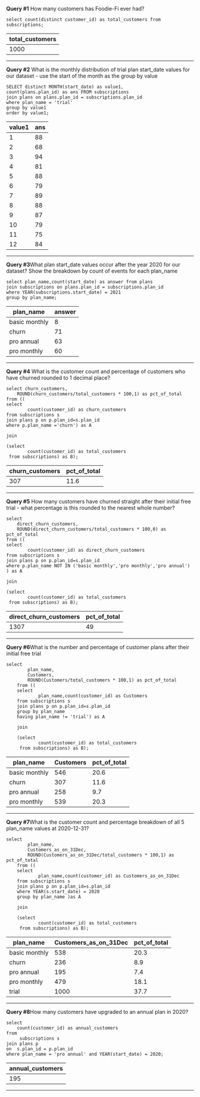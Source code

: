 **Query #1** How many customers has Foodie-Fi ever had?

    select count(distinct customer_id) as total_customers from subscriptions;

| total_customers |
| --------------- |
| 1000            |

---


**Query #2** What is the monthly distribution of trial plan start_date values for our dataset - use the start of the month as the group by value

    SELECT distinct MONTH(start_date) as value1,
    count(plans.plan_id) as ans FROM subscriptions 
    join plans on plans.plan_id = subscriptions.plan_id
    where plan_name = 'trial'
    group by value1
    order by value1;

| value1 | ans |
| ------ | --- |
| 1      | 88  |
| 2      | 68  |
| 3      | 94  |
| 4      | 81  |
| 5      | 88  |
| 6      | 79  |
| 7      | 89  |
| 8      | 88  |
| 9      | 87  |
| 10     | 79  |
| 11     | 75  |
| 12     | 84  |

---


**Query #3**What plan start_date values occur after the year 2020 for our dataset? Show the breakdown by count of events for each plan_name

    select plan_name,count(start_date) as answer from plans
    join subscriptions on plans.plan_id = subscriptions.plan_id
    where YEAR(subscriptions.start_date) = 2021
    group by plan_name;

| plan_name     | answer |
| ------------- | ------ |
| basic monthly | 8      |
| churn         | 71     |
| pro annual    | 63     |
| pro monthly   | 60     |

---


**Query #4** What is the customer count and percentage of customers who have churned rounded to 1 decimal place?

    select churn_customers,
    	ROUND(churn_customers/total_customers * 100,1) as pct_of_total
    from ((
    select
    		count(customer_id) as churn_customers
    from subscriptions s
    join plans p on p.plan_id=s.plan_id 
    where p.plan_name ='churn') as A
      
    join
    
    (select 
     		count(customer_id) as total_customers 
     from subscriptions) as B);

| churn_customers | pct_of_total |
| --------------- | ------------ |
| 307             | 11.6         |

---


**Query #5** How many customers have churned straight after their initial free trial - what percentage is this rounded to the nearest whole number?

    select
    	direct_churn_customers,
    	ROUND(direct_churn_customers/total_customers * 100,0) as pct_of_total
    from ((
    select
    		count(customer_id) as direct_churn_customers
    from subscriptions s
    join plans p on p.plan_id=s.plan_id 
    where p.plan_name NOT IN ('basic monthly','pro monthly','pro annual') ) as A
      
    join
    
    (select 
     		count(customer_id) as total_customers 
     from subscriptions) as B);

| direct_churn_customers | pct_of_total |
| ---------------------- | ------------ |
| 1307                   | 49           |

---


**Query #6**What is the number and percentage of customer plans after their initial free trial

    select
        	plan_name,
            Customers,
        	ROUND(Customers/total_customers * 100,1) as pct_of_total
        from ((
        select
        		plan_name,count(customer_id) as Customers
        from subscriptions s
        join plans p on p.plan_id=s.plan_id 
        group by plan_name
        having plan_name != 'trial') as A
          
        join
        
        (select 
         		count(customer_id) as total_customers 
         from subscriptions) as B);

| plan_name     | Customers | pct_of_total |
| ------------- | --------- | ------------ |
| basic monthly | 546       | 20.6         |
| churn         | 307       | 11.6         |
| pro annual    | 258       | 9.7          |
| pro monthly   | 539       | 20.3         |

---


**Query #7**What is the customer count and percentage breakdown of all 5 plan_name values at 2020-12-31?

    select
        	plan_name,
            Customers_as_on_31Dec,
        	ROUND(Customers_as_on_31Dec/total_customers * 100,1) as pct_of_total
        from ((
        select
        		plan_name,count(customer_id) as Customers_as_on_31Dec
        from subscriptions s
        join plans p on p.plan_id=s.plan_id 
        where YEAR(s.start_date) = 2020
        group by plan_name )as A
          
        join
        
        (select 
         		count(customer_id) as total_customers 
         from subscriptions) as B);

| plan_name     | Customers_as_on_31Dec | pct_of_total |
| ------------- | --------------------- | ------------ |
| basic monthly | 538                   | 20.3         |
| churn         | 236                   | 8.9          |
| pro annual    | 195                   | 7.4          |
| pro monthly   | 479                   | 18.1         |
| trial         | 1000                  | 37.7         |

---


**Query #8**How many customers have upgraded to an annual plan in 2020?

    select 
    	count(customer_id) as annual_customers
    from 
    	 subscriptions s
    join plans p 
    on 	s.plan_id = p.plan_id
    where plan_name = 'pro annual' and YEAR(start_date) = 2020;

| annual_customers |
| ---------------- |
| 195              |

---
